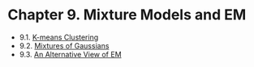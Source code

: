 # Chapter 9. Mixture Models and EM

  - 9.1. [K-means Clustering](9.1_K-means_Clustering.html)
  - 9.2. [Mixtures of Gaussians](9.2_Mixtures_of_Gaussians.html)
  - 9.3. [An Alternative View of EM](9.3_An_Alternative_View_of_EM.html)
